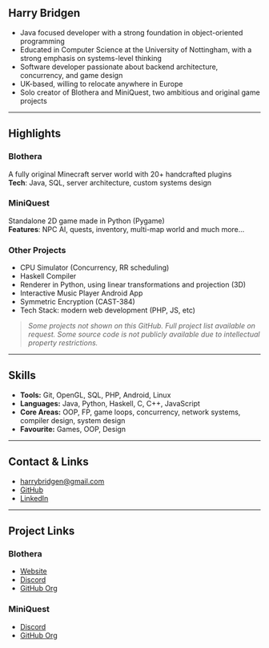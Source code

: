 ## Harry Bridgen

- Java focused developer with a strong foundation in object-oriented programming
- Educated in Computer Science at the University of Nottingham, with a strong emphasis on systems-level thinking
- Software developer passionate about backend architecture, concurrency, and game design
- UK-based, willing to relocate anywhere in Europe
- Solo creator of Blothera and MiniQuest, two ambitious and original game projects

---

## Highlights

### Blothera
A fully original Minecraft server world with 20+ handcrafted plugins  
**Tech**: Java, SQL, server architecture, custom systems design

### MiniQuest
Standalone 2D game made in Python (Pygame)  
**Features**: NPC AI, quests, inventory, multi-map world and much more...

### Other Projects
- CPU Simulator (Concurrency, RR scheduling)  
- Haskell Compiler  
- Renderer in Python, using linear transformations and projection (3D)
- Interactive Music Player Android App  
- Symmetric Encryption (CAST-384)
- Tech Stack: modern web development (PHP, JS, etc)

> *Some projects not shown on this GitHub. Full project list available on request. Some source code is not publicly available due to intellectual property restrictions.*

---

## Skills

- **Tools:** Git, OpenGL, SQL, PHP, Android, Linux
- **Languages:** Java, Python, Haskell, C, C++, JavaScript  
- **Core Areas:** OOP, FP, game loops, concurrency, network systems, compiler design, system design
- **Favourite:** Games, OOP, Design

---

## Contact & Links

- harrybridgen@gmail.com  
- [GitHub](https://github.com/harrybridgen)  
- [LinkedIn](https://www.linkedin.com/in/harrybridgen/)

---

## Project Links

### Blothera  
- [Website](https://blothera.com/)  
- [Discord](https://discord.gg/9dSgUYPz7h)  
- [GitHub Org](https://github.com/Blothera)

### MiniQuest  
- [Discord](https://discord.gg/TtPECbJTPX)  
- [GitHub Org](https://github.com/MiniQuestDEV)


